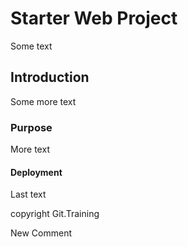 # Starter Web Project

Some text

## Introduction
Some more text

### Purpose
More text

#### Deployment

Last text

copyright Git.Training

New Comment